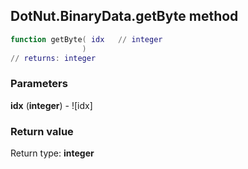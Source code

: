 ## DotNut.BinaryData.getByte method


```lua
function getByte( idx   // integer
                )
// returns: integer
```


### Parameters

**idx** (**integer**) - ![idx]

### Return value

Return type: **integer**

